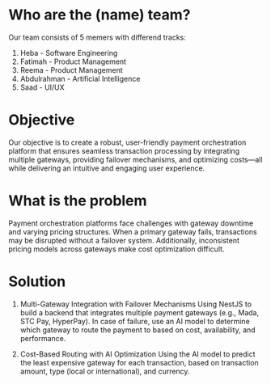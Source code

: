 # Who are the (name) team?

Our team consists of 5 memers with differend tracks:
1. Heba - Software Engineering 
2. Fatimah - Product Management
3. Reema - Product Management
4. Abdulrahman - Artificial Intelligence
5. Saad - UI/UX

# Objective

Our objective is to create a robust, user-friendly payment orchestration platform that ensures seamless transaction processing by integrating multiple gateways, providing failover mechanisms, and optimizing costs—all while delivering an intuitive and engaging user experience.


# What is the problem

 Payment orchestration platforms face challenges with gateway downtime and varying pricing structures. When a primary gateway fails, transactions may be disrupted without a failover system. Additionally, inconsistent pricing models across gateways make cost optimization difficult.

# Solution

1. Multi-Gateway Integration with Failover Mechanisms
Using NestJS to build a backend that integrates multiple payment gateways (e.g., Mada, STC Pay, HyperPay). In case of failure, use an AI model to determine which gateway to route the payment to based on cost, availability, and performance.

2. Cost-Based Routing with AI Optimization
Using the AI model to predict the least expensive gateway for each transaction, based on transaction amount, type (local or international), and currency.

